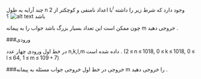 چند آرایه به طول 
n
با اعداد نامنفی و کوچکتر از 
$2^l$
وجود دارد که شرط زیر را داشته باشد
![alt text](https://codeforces.com/predownloaded/22/4b/224b1cd10465309194a1e50c8a920caf9c8b4451.png)
؟

چون ممکن است این تعداد بسیار بزرگ باشد جواب را به پیمانه
m
خروجی دهید
.

###ورودی

در خط اول ورودی چهار عدد 
n,k,l,m
داده شده است
.
(2 ≤ n ≤ 1018, 0 ≤ k ≤ 1018, 0 ≤ l ≤ 64, 1 ≤ m ≤ 109 + 7)

###خروجی
در خط اول خروجی جواب مسئله به پیمانه
m
را خروجی دهید
.
